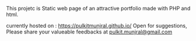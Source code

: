 This projetc is Static web page of an attractive portfolio made with PHP and html.

currently hosted on : https://pulkitmunjral.github.io/
Open for suggestions, Please share your valueable feedbacks at pulkit.munjral@gmail.com
